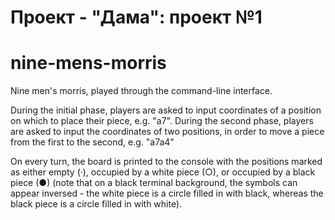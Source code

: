# Проект - "Дама": проект №1
# nine-mens-morris

Nine men's morris, played through the command-line interface.

During the initial phase, players are asked to input coordinates of a position on which to place their piece, e.g. "a7".
During the second phase, players are asked to input the coordinates of two positions, in order to move a piece from the first to the second, e.g. "a7a4"

On every turn, the board is printed to the console with the positions marked as either empty (·), occupied by a white piece (○), or occupied by a black piece (●) (note that on a black terminal background, the symbols can appear inversed - the white piece is a circle filled in with black, whereas the black piece is a circle filled in with white).